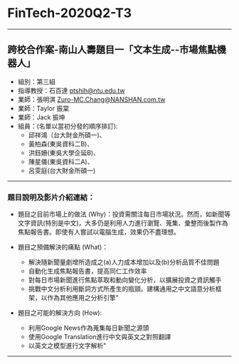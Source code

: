 # FinTech-2020Q2-T3
---
## 跨校合作案-南山人壽題目一「文本生成--市場焦點機器人」
   * 組別：第三組
   * 指導教授：石百達 ptshih@ntu.edu.tw
   * 業師：張明淇 Zuro-MC.Chang@NANSHAN.com.tw
   * 業師：Taylor 振棠
   * 業師：Jack 振坤
   * 組員：(名單以當初分發的順序排訂):
        * 邱祥鴻（台大財金所碩一)、
        * 黃柏森(東吳資科二B)、
        * 洪鈺姍(東吳大學企延B)、
        * 陳星儀(東吳資科二A)、
        * 呂雯庭(台大財金所碩一)
        
 ---
 ### 題目說明及影片介紹連結：
   * 題目之目前市場上的做法 (Why)：投資需關注每日市場狀況。然而，如新聞等文字資訊(特別是中文)，大多仍是利用人力進行瀏覽、蒐集、彙整而後製作為焦點報告書。即使有人嘗試以電腦生成，效果仍不盡理想。
   * 題目之預備解決的痛點 (What)：
      * 解決隨新聞量劇增所造成之(a)人力成本增加以及(b)分析品質不佳問題
      * 自動化生成焦點報告書，提高同仁工作效率
      * 對每日市場新聞進行焦點萃取和動向變化分析，以擴展投資之資訊觸手
      * 挑戰中文分析利用斷詞方式所產生的瓶頸。建構通用之中文語意分析框架，以作為其他應用之分析引擎"
     
     
   * 題目之可能的解決方向 (How):
      * 利用Google News作為蒐集每日新聞之源頭
      * 使用Google Translation進行中文與英文之對照翻譯
      * 以英文之模型進行文字解析"

---
